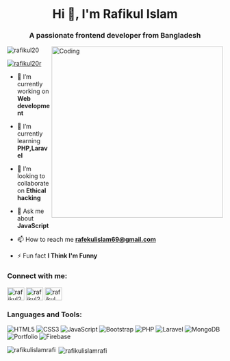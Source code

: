 
<h1 align="center">Hi 👋, I'm Rafikul Islam</h1>
<h3 align="center">A passionate frontend developer from Bangladesh</h3>
<img align="right" alt="Coding" width="400" src="https://media.tenor.com/rePDfDWO3XoAAAAd/hacking.gif">

<p align="left"> <img src="https://komarev.com/ghpvc/?username=rafikul20&label=Profile%20views&color=0e75b6&style=flat" alt="rafikul20" /> </p>

<p align="left"> <a href="https://twitter.com/rafikul20r" target="blank"><img src="https://img.shields.io/twitter/follow/rafikul20r?logo=twitter&style=for-the-badge" alt="rafikul20r" /></a> </p>

- 🔭 I’m currently working on **Web development**

- 🌱 I’m currently learning **PHP,Laravel**

- 👯 I’m looking to collaborate on **Ethical hacking**

- 💬 Ask me about **JavaScript**

- 📫 How to reach me **rafekulislam69@gmail.com**

- ⚡ Fun fact **I Think I'm Funny**

<h3 align="left">Connect with me:</h3>
<p align="left">
<a href="https://twitter.com/rafikul20r" target="blank"><img align="center" src="https://raw.githubusercontent.com/rahuldkjain/github-profile-readme-generator/master/src/images/icons/Social/twitter.svg" alt="rafikul20r" height="30" width="40" /></a>
<a href="https://fb.com/rafikul20" target="blank"><img align="center" src="https://raw.githubusercontent.com/rahuldkjain/github-profile-readme-generator/master/src/images/icons/Social/facebook.svg" alt="rafikul20" height="30" width="40" /></a>
<a href="https://instagram.com/rafikul_20" target="blank"><img align="center" src="https://raw.githubusercontent.com/rahuldkjain/github-profile-readme-generator/master/src/images/icons/Social/instagram.svg" alt="rafikul_20" height="30" width="40" /></a>
</p>

<h3 align="left">Languages and Tools:</h3>
<p align="left">  </p>

![HTML5](https://img.shields.io/badge/html5-%23E34F26.svg?style=for-the-badge&logo=html5&logoColor=white) ![CSS3](https://img.shields.io/badge/css3-%231572B6.svg?style=for-the-badge&logo=css3&logoColor=white) ![JavaScript](https://img.shields.io/badge/javascript-%23323330.svg?style=for-the-badge&logo=javascript&logoColor=%23F7DF1E) ![Bootstrap](https://img.shields.io/badge/bootstrap-%238511FA.svg?style=for-the-badge&logo=bootstrap&logoColor=white) ![PHP](https://img.shields.io/badge/php-%23777BB4.svg?style=for-the-badge&logo=php&logoColor=white) ![Laravel](https://img.shields.io/badge/laravel-%23FF2D20.svg?style=for-the-badge&logo=laravel&logoColor=white) ![MongoDB](https://img.shields.io/badge/MongoDB-%234ea94b.svg?style=for-the-badge&logo=mongodb&logoColor=white) ![Portfolio](https://img.shields.io/badge/Portfolio-%23000000.svg?style=for-the-badge&logo=firefox&logoColor=#FF7139) ![Firebase](https://img.shields.io/badge/firebase-%23039BE5.svg?style=for-the-badge&logo=firebase)

<p><img align="left" src="https://github-readme-stats.vercel.app/api/top-langs?username=rafikulislamrafi&show_icons=true&locale=en&layout=compact" alt="rafikulislamrafi" /></p>

<p>&nbsp;<img align="center" src="https://github-readme-stats.vercel.app/api?username=rafikulislamrafi&show_icons=true&locale=en" alt="rafikulislamrafi" /></p>

